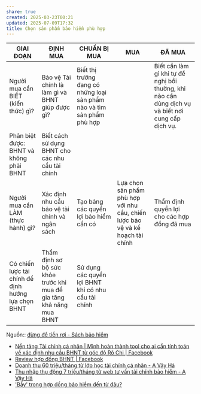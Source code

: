 ```yaml
---
share: true
created: 2025-03-23T00:21
updated: 2025-07-09T17:32
title: Chọn sản phẩm bảo hiểm phù hợp
---
```

| GIAI ĐOẠN                                           | ĐỊNH MUA                                                             | CHUẨN BỊ MUA                                                            | MUA                                                                            | ĐÃ MUA                                                                                            |
| --------------------------------------------------- | -------------------------------------------------------------------- | ----------------------------------------------------------------------- | ------------------------------------------------------------------------------ | ------------------------------------------------------------------------------------------------- |
| Người mua cần BIẾT (kiến thức) gì?                  | Bảo vệ Tài chính là làm gì và BHNT giúp được gì?                     | Biết thị trường đang có những loại sản phẩm nào và tìm sản phẩm phù hợp |                                                                                | Biết cần làm gì khi tự đề nghị bồi thường, khi nào cần dùng dịch vụ và biết nơi cung cấp dịch vụ. |
| Phân biệt được: BHNT và không phải BHNT             | Biết cách sử dụng BHNT cho các nhu cầu tài chính                     |                                                                         |                                                                                |                                                                                                   |
| Người mua cần LÀM (thực hành) gì?                   | Xác định nhu cầu bảo vệ tài chính và ngân sách                       | Tạo bảng các quyền lợi bảo hiểm cần có                                  | Lựa chọn sản phẩm phù hợp với nhu cầu, chiến lược bảo vệ và kế hoạch tài chính | Thẩm định quyền lợi cho các hợp đồng đã mua                                                       |
| Có chiến lược tài chính để định hướng lựa chọn BHNT | Thẩm định sơ bộ sức khỏe trước khi mua để gia tăng khả năng mua BHNT | Sử dụng các quyền lợi BHNT khi có nhu cầu tài chính                     |                                                                                |                                                                                                   |

Nguồn:: [đừng để tiền rơi - Sách bảo hiểm](https://www.baohiemkhohieu.com/s%C3%A1ch-b%E1%BA%A3o-hi%E1%BB%83m)

- [Nền tảng Tài chính cá nhân \| Mình hoàn thành tool cho ai cần tính toán về xác định nhu cầu BHNT từ góc độ Rõ Chi \| Facebook](https://www.facebook.com/groups/NentangTaichinhcanhan/permalink/2624159557768251/)
- [Review hợp đồng BHNT \| Facebook](https://facebook.com/groups/1141721981042227)
- [Doanh thu 60 triệu/tháng từ lớp học tài chính cá nhân - A Vậy Hả](https://avayha.com/centicoach/)
- [Thu nhập thụ động 7 triệu/tháng từ web tư vấn tài chính bảo hiểm - A Vậy Hả](https://avayha.com/moneyhub/)
- ['Bẫy' trong hợp đồng bảo hiểm đến từ đâu?](https://tuoitre.vn/bay-trong-hop-dong-bao-hiem-den-tu-dau-20230411084436694.htm)
